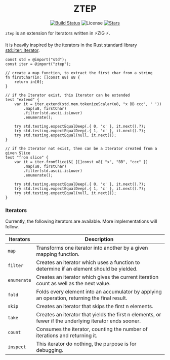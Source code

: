 <div align="center">

# ZTEP 

[![Build Status](https://img.shields.io/github/actions/workflow/status/lima1909/ztep/ci.yaml?style=for-the-badge)](https://github.com/lima1909/ztep/actions)
![License](https://img.shields.io/github/license/lima1909/ztep?style=for-the-badge)
[![Stars](https://img.shields.io/github/stars/lima1909/ztep?style=for-the-badge)](https://github.com/lima1909/ztep/stargazers)

</div>

`ztep` is an extension for Iterators written in ⚡ZIG ⚡.

It is heavily inspired by the iterators in the Rust standard library [std::iter::Iterator](https://doc.rust-lang.org/std/iter/trait.Iterator.html).


```zig
const std = @import("std");
const iter = @import("ztep");

// create a map function, to extract the first char from a string
fn firstChar(in: []const u8) u8 {
    return in[0];
}

// if the Iterator exist, this Iterator can be extended
test "extend" {
    var it = iter.extend(std.mem.tokenizeScalar(u8, "x BB ccc", ' '))
        .map(u8, firstChar)
        .filter(std.ascii.isLower)
        .enumerate();

    try std.testing.expectEqualDeep(.{ 0, 'x' }, it.next().?);
    try std.testing.expectEqualDeep(.{ 1, 'c' }, it.next().?);
    try std.testing.expectEqual(null, it.next());
}

// if the Iterator not exist, then can be a Iterator created from a given Slice
test "from slice" {
    var it = iter.fromSlice(&[_][]const u8{ "x", "BB", "ccc" })
        .map(u8, firstChar)
        .filter(std.ascii.isLower)
        .enumerate();

    try std.testing.expectEqualDeep(.{ 0, 'x' }, it.next().?);
    try std.testing.expectEqualDeep(.{ 1, 'c' }, it.next().?);
    try std.testing.expectEqual(null, it.next());
}
```

### Iterators

Currently, the following iterators are available. More implementations will follow.

| Iterators    | Description                                                                                            |
|--------------|--------------------------------------------------------------------------------------------------------|
| `map`        | Transforms one iterator into another by a given mapping function.                                      |
| `filter`     | Creates an iterator which uses a function to determine if an element should be yielded.                |
| `enumerate`  | Creates an iterator which gives the current iteration count as well as the next value.                 |
| `fold`       | Folds every element into an accumulator by applying an operation, returning the final result.          |
| `skip`       | Creates an iterator that skips the first n elements.                                                   |
| `take`       | Creates an iterator that yields the first n elements, or fewer if the underlying iterator ends sooner. |
| `count`      | Consumes the iterator, counting the number of iterations and returning it.                             |
| `inspect`    | This iterator do nothing, the purpose is for debugging.                                                |
